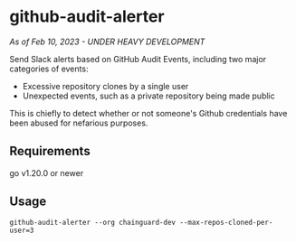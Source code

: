 # github-audit-alerter

*As of Feb 10, 2023 - UNDER HEAVY DEVELOPMENT*

Send Slack alerts based on GitHub Audit Events, including two major categories of events:

* Excessive repository clones by a single user
* Unexpected events, such as a private repository being made public

This is chiefly to detect whether or not someone's Github credentials have been abused for nefarious purposes.

## Requirements

go v1.20.0 or newer

## Usage

```
github-audit-alerter --org chainguard-dev --max-repos-cloned-per-user=3
```
